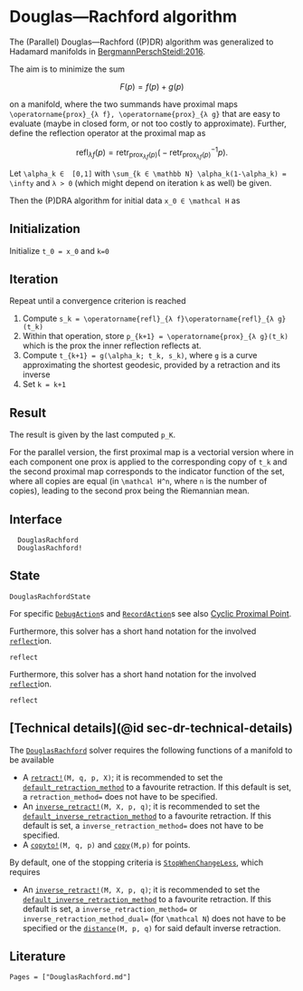 # Douglas—Rachford algorithm

The (Parallel) Douglas—Rachford ((P)DR) algorithm was generalized to Hadamard
manifolds in [BergmannPerschSteidl:2016](@cite).

The aim is to minimize the sum

```math
F(p) = f(p) + g(p)
```

on a manifold, where the two summands have proximal maps
``\operatorname{prox}_{λ f}, \operatorname{prox}_{λ g}`` that are easy
to evaluate (maybe in closed form, or not too costly to approximate).
Further, define the reflection operator at the proximal map as

```math
\operatorname{refl}_{λ f}(p) = \operatorname{retr}_{\operatorname{prox}_{λ f}(p)} \bigl( -\operatorname{retr}^{-1}_{\operatorname{prox}_{λ f}(p)} p \bigr).
```

Let ``\alpha_k ∈  [0,1]`` with ``\sum_{k ∈ \mathbb N} \alpha_k(1-\alpha_k) =  \infty``
and ``λ > 0`` (which might depend on iteration ``k`` as well) be given.

Then the (P)DRA algorithm for initial data ``x_0 ∈ \mathcal H`` as

## Initialization

Initialize ``t_0 = x_0`` and ``k=0``

## Iteration

Repeat until a convergence criterion is reached

1. Compute ``s_k = \operatorname{refl}_{λ f}\operatorname{refl}_{λ g}(t_k)``
2. Within that operation, store ``p_{k+1} = \operatorname{prox}_{λ g}(t_k)`` which is the prox the inner reflection reflects at.
3. Compute ``t_{k+1} = g(\alpha_k; t_k, s_k)``, where ``g`` is a curve approximating the shortest geodesic, provided by a retraction and its inverse
4. Set ``k = k+1``

## Result

The result is given by the last computed ``p_K``.

For the parallel version, the first proximal map is a vectorial version where
in each component one prox is applied to the corresponding copy of ``t_k`` and
the second proximal map corresponds to the indicator function of the set,
where all copies are equal (in ``\mathcal H^n``, where ``n`` is the number of copies),
leading to the second prox being the Riemannian mean.

## Interface

```@docs
  DouglasRachford
  DouglasRachford!
```

## State

```@docs
DouglasRachfordState
```

For specific [`DebugAction`](@ref)s and [`RecordAction`](@ref)s see also
[Cyclic Proximal Point](cyclic_proximal_point.md).

Furthermore, this solver has a short hand notation for the involved [`reflect`](@ref)ion.

```@docs
reflect
```

Furthermore, this solver has a short hand notation for the involved [`reflect`](@ref)ion.

```@docs
reflect
```

## [Technical details](@id sec-dr-technical-details)

The [`DouglasRachford`](@ref) solver requires the following functions of a manifold to be available

* A [`retract!`](https://juliamanifolds.github.io/ManifoldsBase.jl/stable/retractions/)`(M, q, p, X)`; it is recommended to set the [`default_retraction_method`](https://juliamanifolds.github.io/ManifoldsBase.jl/stable/retractions/#ManifoldsBase.default_retraction_method-Tuple{AbstractManifold}) to a favourite retraction. If this default is set, a `retraction_method=` does not have to be specified.
* An [`inverse_retract!`](https://juliamanifolds.github.io/ManifoldsBase.jl/stable/retractions/)`(M, X, p, q)`; it is recommended to set the [`default_inverse_retraction_method`](https://juliamanifolds.github.io/ManifoldsBase.jl/stable/retractions/#ManifoldsBase.default_inverse_retraction_method-Tuple{AbstractManifold}) to a favourite retraction. If this default is set, a `inverse_retraction_method=` does not have to be specified.
* A [`copyto!`](https://juliamanifolds.github.io/ManifoldsBase.jl/stable/functions/#Base.copyto!-Tuple{AbstractManifold,%20Any,%20Any})`(M, q, p)` and [`copy`](https://juliamanifolds.github.io/ManifoldsBase.jl/stable/functions/#Base.copy-Tuple{AbstractManifold,%20Any})`(M,p)` for points.

By default, one of the stopping criteria is [`StopWhenChangeLess`](@ref),
which requires

* An [`inverse_retract!`](https://juliamanifolds.github.io/ManifoldsBase.jl/stable/retractions/)`(M, X, p, q)`; it is recommended to set the [`default_inverse_retraction_method`](https://juliamanifolds.github.io/ManifoldsBase.jl/stable/retractions/#ManifoldsBase.default_inverse_retraction_method-Tuple{AbstractManifold}) to a favourite retraction. If this default is set, a `inverse_retraction_method=` or `inverse_retraction_method_dual=` (for ``\mathcal N``) does not have to be specified or the [`distance`](https://juliamanifolds.github.io/ManifoldsBase.jl/stable/functions/#ManifoldsBase.distance-Tuple{AbstractManifold,%20Any,%20Any})`(M, p, q)` for said default inverse retraction.

## Literature

```@bibliography
Pages = ["DouglasRachford.md"]
```

